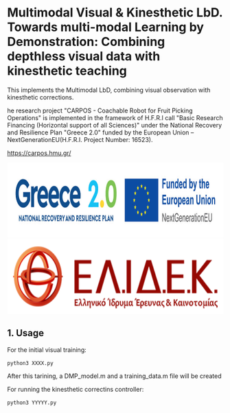 # Multimodal Visual & Kinesthetic LbD. Towards multi-modal Learning by Demonstration: Combining depthless visual data with kinesthetic teaching

This implements the Multimodal LbD, combining visual observation with kinesthetic corrections.

he research project "CARPOS - Coachable Robot for Fruit Picking Operations" is implemented in the framework of H.F.R.I call "Basic Research Financing (Horizontal support of all Sciences)" under the National Recovery and Resilience Plan "Greece 2.0" funded by the European Union – NextGenerationEU(H.F.R.I. Project Number: 16523).

https://carpos.hmu.gr/ 

<p align="center">
  <img src="./doc/Greece_2.jpg" height="175" />
  <img src="./doc/elidek_logo.png" height="175" />
</p>

## 1. Usage

For the initial visual training:

```
python3 XXXX.py

```

After this tarining, a DMP_model.m and a training_data.m file will be created

For running the kinesthetic correctins controller:

```
python3 YYYYY.py

```
